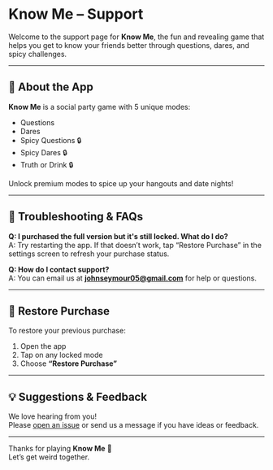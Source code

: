 # Know Me – Support

Welcome to the support page for **Know Me**, the fun and revealing game that helps you get to know your friends better through questions, dares, and spicy challenges.

---

## 📱 About the App

**Know Me** is a social party game with 5 unique modes:
- Questions
- Dares
- Spicy Questions 🔒
- Spicy Dares 🔒
- Truth or Drink 🔒

Unlock premium modes to spice up your hangouts and date nights!

---

## 🔧 Troubleshooting & FAQs

**Q: I purchased the full version but it's still locked. What do I do?**  
A: Try restarting the app. If that doesn’t work, tap “Restore Purchase” in the settings screen to refresh your purchase status.

**Q: How do I contact support?**  
A: You can email us at **johnseymour05@gmail.com** for help or questions.

---

## 🔄 Restore Purchase

To restore your previous purchase:
1. Open the app
2. Tap on any locked mode
3. Choose **“Restore Purchase”**

---

## 💡 Suggestions & Feedback

We love hearing from you!  
Please [open an issue](https://github.com/yourusername/know-me-support/issues) or send us a message if you have ideas or feedback.

---

Thanks for playing **Know Me** 💜  
Let’s get weird together.
